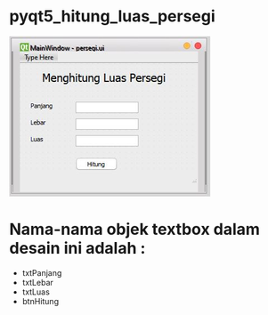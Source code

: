 # pyqt5_hitung_luas_persegi

![gambar1](https://github.com/freddywicaksono/pyqt5_hitung_luas_persegi/blob/main/images/desain_persegi.JPG)

# Nama-nama objek textbox dalam desain ini adalah :

* txtPanjang
* txtLebar
* txtLuas
* btnHitung
